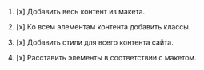 1. [x] Добавить весь контент из макета.

2. [x] Ко всем элементам контента добавить классы.

3. [x] Добавить стили для всего контента сайта.

4. [x] Расставить элементы в соответствии с макетом.
